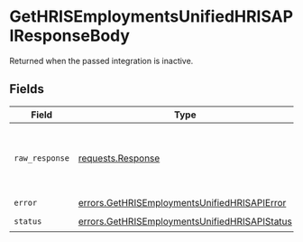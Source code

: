 # GetHRISEmploymentsUnifiedHRISAPIResponseBody

Returned when the passed integration is inactive.


## Fields

| Field                                                                                                          | Type                                                                                                           | Required                                                                                                       | Description                                                                                                    |
| -------------------------------------------------------------------------------------------------------------- | -------------------------------------------------------------------------------------------------------------- | -------------------------------------------------------------------------------------------------------------- | -------------------------------------------------------------------------------------------------------------- |
| `raw_response`                                                                                                 | [requests.Response](https://requests.readthedocs.io/en/latest/api/#requests.Response)                          | :heavy_minus_sign:                                                                                             | Raw HTTP response; suitable for custom response parsing                                                        |
| `error`                                                                                                        | [errors.GetHRISEmploymentsUnifiedHRISAPIError](../../models/errors/gethrisemploymentsunifiedhrisapierror.md)   | :heavy_check_mark:                                                                                             | N/A                                                                                                            |
| `status`                                                                                                       | [errors.GetHRISEmploymentsUnifiedHRISAPIStatus](../../models/errors/gethrisemploymentsunifiedhrisapistatus.md) | :heavy_check_mark:                                                                                             | N/A                                                                                                            |
